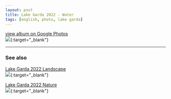 ```yaml
---
layout: post
title: Lake Garda 2022 - Water
tags: [english, photo, lake garda]
---
```

[view album on Google Photos  
![](https://lh3.googleusercontent.com/pw/AL9nZEVYc2LnjNmR7-lIOrzKhzADk4qHdUfQR5_5sAdSlQ2sLy6yj9KHioFj0UcBEWS1acBCXLOKGtlLqm9ZNcZE8If649VhQe-ukDbFWchdvN6nRYXRL7Hz1MYm39Fx3sFVLgXC-kyqKVZo_LaDveT8zV4=w400)](https://photos.app.goo.gl/P5q8UW5FPGKJ7Sw58){:target="_blank"}

----

### See also ###

[Lake Garda 2022 Landscape  
![](https://lh3.googleusercontent.com/pw/AL9nZEXmQRRZqGVBcznvtCq9gX6byImojt097D4rGKL8BfCqGLzbevLtqnVsnyFjg3jEE_2Qo4Ad0fJnkl0eGMo0cPDND_Y0ch4JnZvrQkIcZ4qsf3qhI83Ce0vBqU3JYZrET8GjCjPfMYXEifLtG4fUQbw=w400)](https://photos.app.goo.gl/BqHeeZShSDxJWvj59){:target="_blank"}

[Lake Garda 2022 Nature  
![](https://lh3.googleusercontent.com/pw/AL9nZEVaL6mW0M72M6gA72XKz57EigQK9biWOkODS2TCPTy_GzDGdVVxScE6fryhdTES5UqXkEIVXohYM7Fvj0czAkL3t8gjaKw0d8MqttowOb-rgEBZx6kTg9GB6kv6y2CRMOCPeDQiXshG6ratCmntuj8=w400)](https://photos.app.goo.gl/NhQPneR7wS2nYLZ68){:target="_blank"}
